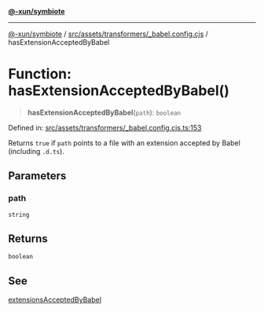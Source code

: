 [**@-xun/symbiote**](../../../../../README.md)

***

[@-xun/symbiote](../../../../../README.md) / [src/assets/transformers/\_babel.config.cjs](../README.md) / hasExtensionAcceptedByBabel

# Function: hasExtensionAcceptedByBabel()

> **hasExtensionAcceptedByBabel**(`path`): `boolean`

Defined in: [src/assets/transformers/\_babel.config.cjs.ts:153](https://github.com/Xunnamius/symbiote/blob/c8e7e58364e34d94a79ee4d48272a3e971d09e09/src/assets/transformers/_babel.config.cjs.ts#L153)

Returns `true` if `path` points to a file with an extension accepted by Babel
(including `.d.ts`).

## Parameters

### path

`string`

## Returns

`boolean`

## See

[extensionsAcceptedByBabel](../variables/extensionsAcceptedByBabel.md)

